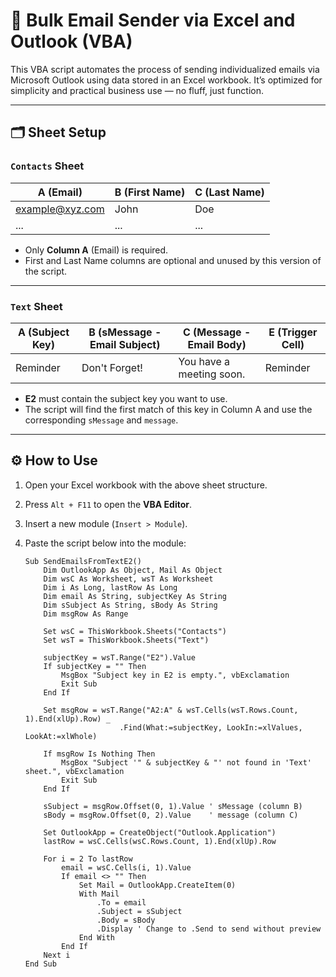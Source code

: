 # 📧 Bulk Email Sender via Excel and Outlook (VBA)

This VBA script automates the process of sending individualized emails via Microsoft Outlook using data stored in an Excel workbook. It’s optimized for simplicity and practical business use — no fluff, just function.

---

## 🗂️ Sheet Setup

### `Contacts` Sheet

| A (Email)       | B (First Name) | C (Last Name) |
|----------------|----------------|----------------|
| example@xyz.com | John           | Doe            |
| ...             | ...            | ...            |

- Only **Column A** (Email) is required.
- First and Last Name columns are optional and unused by this version of the script.

---

### `Text` Sheet

| A (Subject Key) | B (sMessage - Email Subject) | C (Message - Email Body) | E (Trigger Cell) |
|----------------|------------------------------|---------------------------|------------------|
| Reminder       | Don't Forget!                | You have a meeting soon. | Reminder         |

- **E2** must contain the subject key you want to use.
- The script will find the first match of this key in Column A and use the corresponding `sMessage` and `message`.

---

## ⚙️ How to Use

1. Open your Excel workbook with the above sheet structure.
2. Press `Alt + F11` to open the **VBA Editor**.
3. Insert a new module (`Insert > Module`).
4. Paste the script below into the module:
   
   ```vba
   Sub SendEmailsFromTextE2()
       Dim OutlookApp As Object, Mail As Object
       Dim wsC As Worksheet, wsT As Worksheet
       Dim i As Long, lastRow As Long
       Dim email As String, subjectKey As String
       Dim sSubject As String, sBody As String
       Dim msgRow As Range

       Set wsC = ThisWorkbook.Sheets("Contacts")
       Set wsT = ThisWorkbook.Sheets("Text")
       
       subjectKey = wsT.Range("E2").Value
       If subjectKey = "" Then
           MsgBox "Subject key in E2 is empty.", vbExclamation
           Exit Sub
       End If

       Set msgRow = wsT.Range("A2:A" & wsT.Cells(wsT.Rows.Count, 1).End(xlUp).Row) _
                        .Find(What:=subjectKey, LookIn:=xlValues, LookAt:=xlWhole)
       
       If msgRow Is Nothing Then
           MsgBox "Subject '" & subjectKey & "' not found in 'Text' sheet.", vbExclamation
           Exit Sub
       End If

       sSubject = msgRow.Offset(0, 1).Value ' sMessage (column B)
       sBody = msgRow.Offset(0, 2).Value    ' message (column C)

       Set OutlookApp = CreateObject("Outlook.Application")
       lastRow = wsC.Cells(wsC.Rows.Count, 1).End(xlUp).Row

       For i = 2 To lastRow
           email = wsC.Cells(i, 1).Value
           If email <> "" Then
               Set Mail = OutlookApp.CreateItem(0)
               With Mail
                   .To = email
                   .Subject = sSubject
                   .Body = sBody
                   .Display ' Change to .Send to send without preview
               End With
           End If
       Next i
   End Sub
